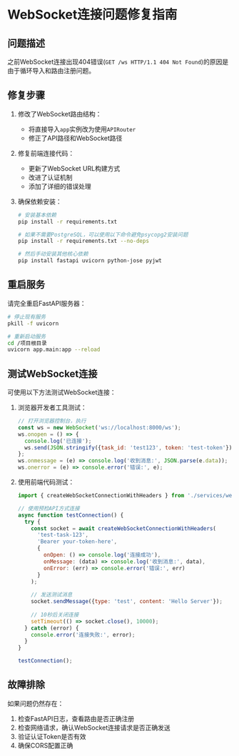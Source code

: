 # WebSocket连接问题修复指南

## 问题描述

之前WebSocket连接出现404错误(`GET /ws HTTP/1.1 404 Not Found`)的原因是由于循环导入和路由注册问题。

## 修复步骤

1. 修改了WebSocket路由结构：
   - 将直接导入`app`实例改为使用`APIRouter`
   - 修正了API路径和WebSocket路径

2. 修复前端连接代码：
   - 更新了WebSocket URL构建方式
   - 改进了认证机制
   - 添加了详细的错误处理

3. 确保依赖安装：
   ```bash
   # 安装基本依赖
   pip install -r requirements.txt
   
   # 如果不需要PostgreSQL，可以使用以下命令避免psycopg2安装问题
   pip install -r requirements.txt --no-deps
   
   # 然后手动安装其他核心依赖
   pip install fastapi uvicorn python-jose pyjwt
   ```

## 重启服务

请完全重启FastAPI服务器：

```bash
# 停止现有服务
pkill -f uvicorn

# 重新启动服务
cd /项目根目录
uvicorn app.main:app --reload
```

## 测试WebSocket连接

可使用以下方法测试WebSocket连接：

1. 浏览器开发者工具测试：
   ```javascript
   // 打开浏览器控制台，执行
   const ws = new WebSocket('ws://localhost:8000/ws');
   ws.onopen = () => {
     console.log('已连接');
     ws.send(JSON.stringify({task_id: 'test123', token: 'test-token'}));
   };
   ws.onmessage = (e) => console.log('收到消息:', JSON.parse(e.data));
   ws.onerror = (e) => console.error('错误:', e);
   ```

2. 使用前端代码测试：
   ```javascript
   import { createWebSocketConnectionWithHeaders } from './services/websocket';
   
   // 使用预检API方式连接
   async function testConnection() {
     try {
       const socket = await createWebSocketConnectionWithHeaders(
         'test-task-123',
         'Bearer your-token-here',
         {
           onOpen: () => console.log('连接成功'),
           onMessage: (data) => console.log('收到消息:', data),
           onError: (err) => console.error('错误:', err)
         }
       );
       
       // 发送测试消息
       socket.sendMessage({type: 'test', content: 'Hello Server'});
       
       // 10秒后关闭连接
       setTimeout(() => socket.close(), 10000);
     } catch (error) {
       console.error('连接失败:', error);
     }
   }
   
   testConnection();
   ```

## 故障排除

如果问题仍然存在：

1. 检查FastAPI日志，查看路由是否正确注册
2. 检查网络请求，确认WebSocket连接请求是否正确发送
3. 验证认证Token是否有效
4. 确保CORS配置正确 